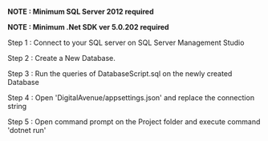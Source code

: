 **NOTE : Minimum SQL Server 2012 required**

**NOTE : Minimum .Net SDK ver 5.0.202 required**

Step 1 : Connect to your SQL server on SQL Server Management Studio

Step 2 : Create a New Database.

Step 3 : Run the queries of DatabaseScript.sql on the newly created Database

Step 4 : Open 'DigitalAvenue/appsettings.json' and replace the connection string

Step 5 : Open command prompt on the Project folder and execute command 'dotnet run'
